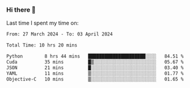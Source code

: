 ### Hi there 👋

<!--
**Grav1tum/Grav1tum** is a ✨ _special_ ✨ repository because its `README.md` (this file) appears on your GitHub profile.

Here are some ideas to get you started:

- 🔭 I’m currently working on ...
- 🌱 I’m currently learning ...
- 👯 I’m looking to collaborate on ...
- 🤔 I’m looking for help with ...
- 💬 Ask me about ...
- 📫 How to reach me: ...
- 😄 Pronouns: ...
- ⚡ Fun fact: ...
-->
Last time I spent my time on:
<!--START_SECTION:waka-->

```txt
From: 27 March 2024 - To: 03 April 2024

Total Time: 10 hrs 20 mins

Python        8 hrs 44 mins   █████████████████████░░░░   84.51 %
Cuda          35 mins         █▒░░░░░░░░░░░░░░░░░░░░░░░   05.67 %
JSON          21 mins         █░░░░░░░░░░░░░░░░░░░░░░░░   03.40 %
YAML          11 mins         ▒░░░░░░░░░░░░░░░░░░░░░░░░   01.77 %
Objective-C   10 mins         ▒░░░░░░░░░░░░░░░░░░░░░░░░   01.65 %
```

<!--END_SECTION:waka-->

